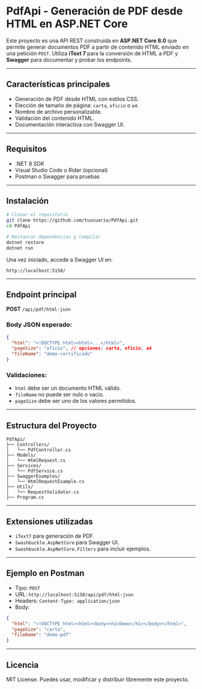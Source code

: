 # PdfApi - Generación de PDF desde HTML en ASP.NET Core

Este proyecto es una API REST construida en **ASP.NET Core 8.0** que permite generar documentos PDF a partir de contenido HTML enviado en una petición `POST`. Utiliza **iText 7** para la conversión de HTML a PDF y **Swagger** para documentar y probar los endpoints.

---

## Características principales

- Generación de PDF desde HTML con estilos CSS.
- Elección de tamaño de página: `carta`, `oficio` o `a4`.
- Nombre de archivo personalizable.
- Validación del contenido HTML.
- Documentación interactiva con Swagger UI.

---

## Requisitos

- .NET 8 SDK
- Visual Studio Code o Rider (opcional)
- Postman o Swagger para pruebas

---

## Instalación

```bash
# Clonar el repositorio
git clone https://github.com/tuusuario/PdfApi.git
cd PdfApi

# Restaurar dependencias y compilar
dotnet restore
dotnet run
```

Una vez iniciado, accede a Swagger UI en:

```
http://localhost:5158/
```

---

## Endpoint principal

**POST** `/api/pdf/html-json`

### Body JSON esperado:
```json
{
  "html": "<!DOCTYPE html><html>...</html>",
  "pageSize": "oficio", // opciones: carta, oficio, a4
  "fileName": "demo-certificado"
}
```

### Validaciones:
- `html` debe ser un documento HTML válido.
- `fileName` no puede ser nulo o vacío.
- `pageSize` debe ser uno de los valores permitidos.

---

## Estructura del Proyecto

```
PdfApi/
├── Controllers/
│   └── PdfController.cs
├── Models/
│   └── HtmlRequest.cs
├── Services/
│   └── PdfService.cs
├── SwaggerExamples/
│   └── HtmlRequestExample.cs
├── Utils/
│   └── RequestValidator.cs
├── Program.cs
```

---

## Extensiones utilizadas

- `iText7` para generación de PDF.
- `Swashbuckle.AspNetCore` para Swagger UI.
- `Swashbuckle.AspNetCore.Filters` para incluir ejemplos.

---

## Ejemplo en Postman

- Tipo: `POST`
- URL: `http://localhost:5158/api/pdf/html-json`
- Headers: `Content-Type: application/json`
- Body:
```json
{
  "html": "<!DOCTYPE html><html><body><h1>Demo</h1></body></html>",
  "pageSize": "carta",
  "fileName": "demo-pdf"
}
```

---

## Licencia

MIT License. Puedes usar, modificar y distribuir libremente este proyecto.

